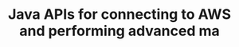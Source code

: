 ---
layout: answer
title: "Java APIs for connecting to AWS and performing advanced ma"
blurb: "AWS SDKs provide APIs that allow code written in various languages to connect to AWS and perform management tasks."
quid: 194
---